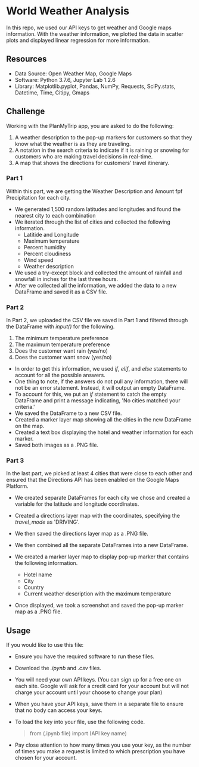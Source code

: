 # World Weather Analysis

In this repo, we used our API keys to get weather and Google maps information. With the weather information, we plotted the data in scatter plots and displayed linear regression for more information.

## Resources

   - Data Source: Open Weather Map, Google Maps 
   - Software: Python 3.7.6, Jupyter Lab 1.2.6
   - Library: Matplotlib.pyplot, Pandas, NumPy, Requests, SciPy.stats, Datetime, Time, Citipy, Gmaps
   
## Challenge

Working with the PlanMyTrip app, you are asked to do the following:

   1. A weather description to the pop-up markers for customers so that they know what the weather is as they are traveling.
   2. A notation in the search criteria to indicate if it is raining or snowing for customers who are making travel decisions in real-time.
   3. A map that shows the directions for customers’ travel itinerary.
   
### Part 1

Within this part, we are getting the Weather Description and Amount fpf Precipitation for each city.

- We generated 1,500 random latitudes and longitudes and found the nearest city to each combination
- We iterated through the list of cities and collected the following information.
    - Latitide and Longitude
    - Maximum temperature
    - Percent humidity
    - Percent cloudiness
    - Wind speed
    - Weather description
- We used a try-except block and collected the amount of rainfall and snowfall in inches for the last three hours.
- After we collected all the information, we added the data to a new DataFrame and saved it as a CSV file.

### Part 2

In Part 2, we uploaded the CSV file we saved in Part 1 and filtered through the DataFrame with *input()* for the following.

1. The minimum temperature preference
2. The maximum temperature preference
3. Does the customer want rain (yes/no)
4. Does the customer want snow (yes/no)

- In order to get this information, we used *if*, *elif*, and *else* statements to account for all the possible answers.
- One thing to note, if the answers do not pull any information, there will not be an error statement. Instead, it will output an empty DataFrame.
- To account for this, we put an *if* statement to catch the empty DataFrame and print a message indicating, 'No cities matched your criteria.'
- We saved the DataFrame to a new CSV file.
- Created a marker layer map showing all the cities in the new DataFrame on the map.
- Created a text box displaying the hotel and weather information for each marker.
- Saved both images as a .PNG file.

### Part 3

In the last part, we picked at least 4 cities that were close to each other and ensured that the Directions API has been enabled on the Google Maps Platform.

- We created separate DataFrames for each city we chose and created a variable for the latitude and longitude coordinates.
- Created a directions layer map with the coordinates, specifying the *travel_mode* as 'DRIVING'.
- We then saved the directions layer map as a .PNG file.
- We then combined all the separate DataFrames into a new DataFrame.
- We created a marker layer map to display pop-up marker that contains the following information.

    - Hotel name
    - City
    - Country
    - Current weather description with the maximum temperature
    
- Once displayed, we took a screenshot and saved the pop-up marker map as a .PNG file.

## Usage

If you would like to use this file: 

- Ensure you have the required software to run these files.
- Download the *.ipynb* and *.csv* files.
- You will need your own API keys. (You can sign up for a free one on each site. Google will ask for a credit card for your account but will not charge your account until your choose to change your plan)
- When you have your API keys, save them in a separate file to ensure that no body can access your keys.
- To load the key into your file, use the following code.

  > from (.ipynb file) import (API key name)
  
- Pay close attention to how many times you use your key, as the number of times you make a request is limited to which prescription you have chosen for your account.

